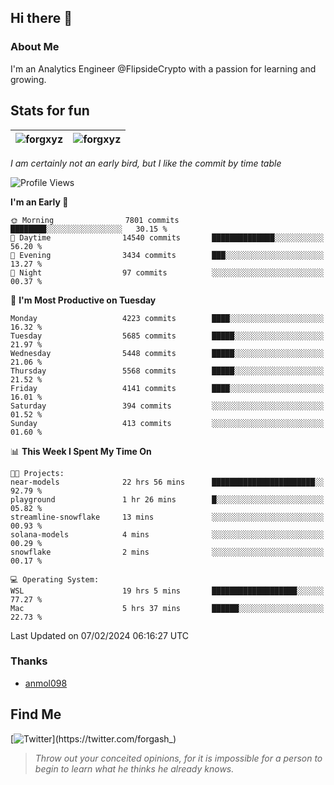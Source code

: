 ## Hi there 👋

### About Me

I'm an Analytics Engineer @FlipsideCrypto with a passion for learning and growing.
  
## Stats for fun

| <img align="center" src="https://github-readme-streak-stats.herokuapp.com/?user=forgxyz&theme=tokyonight" alt="forgxyz" /> | <img align="center" src="https://github-readme-stats.vercel.app/api?username=forgxyz&theme=tokyonight&show_icons=true" alt="forgxyz" /> |
| ------------- |------------- |

*I am certainly not an early bird, but I like the commit by time table*  

<!--START_SECTION:waka-->
![Profile Views](http://img.shields.io/badge/Profile%20Views-0-blue)

**I'm an Early 🐤** 

```text
🌞 Morning                7801 commits        ████████░░░░░░░░░░░░░░░░░   30.15 % 
🌆 Daytime                14540 commits       ██████████████░░░░░░░░░░░   56.20 % 
🌃 Evening                3434 commits        ███░░░░░░░░░░░░░░░░░░░░░░   13.27 % 
🌙 Night                  97 commits          ░░░░░░░░░░░░░░░░░░░░░░░░░   00.37 % 
```
📅 **I'm Most Productive on Tuesday** 

```text
Monday                   4223 commits        ████░░░░░░░░░░░░░░░░░░░░░   16.32 % 
Tuesday                  5685 commits        █████░░░░░░░░░░░░░░░░░░░░   21.97 % 
Wednesday                5448 commits        █████░░░░░░░░░░░░░░░░░░░░   21.06 % 
Thursday                 5568 commits        █████░░░░░░░░░░░░░░░░░░░░   21.52 % 
Friday                   4141 commits        ████░░░░░░░░░░░░░░░░░░░░░   16.01 % 
Saturday                 394 commits         ░░░░░░░░░░░░░░░░░░░░░░░░░   01.52 % 
Sunday                   413 commits         ░░░░░░░░░░░░░░░░░░░░░░░░░   01.60 % 
```


📊 **This Week I Spent My Time On** 

```text
🐱‍💻 Projects: 
near-models              22 hrs 56 mins      ███████████████████████░░   92.79 % 
playground               1 hr 26 mins        █░░░░░░░░░░░░░░░░░░░░░░░░   05.82 % 
streamline-snowflake     13 mins             ░░░░░░░░░░░░░░░░░░░░░░░░░   00.93 % 
solana-models            4 mins              ░░░░░░░░░░░░░░░░░░░░░░░░░   00.29 % 
snowflake                2 mins              ░░░░░░░░░░░░░░░░░░░░░░░░░   00.17 % 

💻 Operating System: 
WSL                      19 hrs 5 mins       ███████████████████░░░░░░   77.27 % 
Mac                      5 hrs 37 mins       ██████░░░░░░░░░░░░░░░░░░░   22.73 % 
```


 Last Updated on 07/02/2024 06:16:27 UTC
<!--END_SECTION:waka-->

### Thanks
 - [anmol098](https://github.com/anmol098/waka-readme-stats/)
  
## Find Me
[![Twitter](https://img.shields.io/twitter/url/https/twitter.com/forgash_.svg?style=social&label=Follow%20%40forgash_)](https://twitter.com/forgash_)


> *Throw out your conceited opinions, for it is impossible for a person to begin to learn what he thinks he already knows.* 
